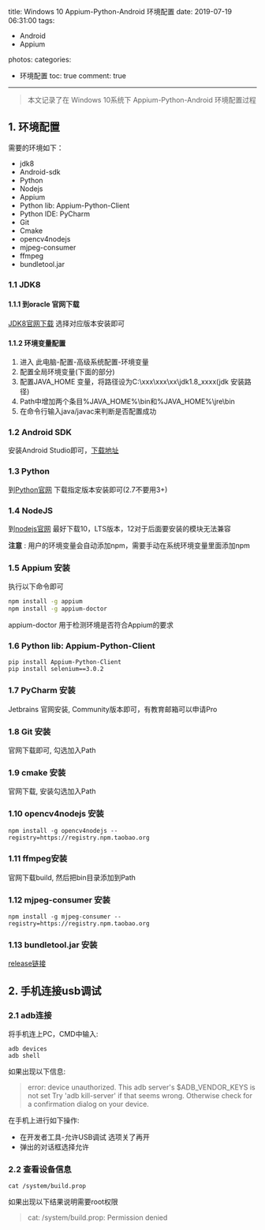 title:  Windows 10 Appium-Python-Android 环境配置
date: 2019-07-19 06:31:00
tags:
- Android
- Appium

photos:	
categories:
- 环境配置
toc: true
comment: true
---

> 本文记录了在 Windows 10系统下 Appium-Python-Android 环境配置过程

<!-- more -->
## 1. 环境配置
需要的环境如下： 
- jdk8
- Android-sdk
- Python
- Nodejs
- Appium
- Python lib: Appium-Python-Client
- Python IDE: PyCharm
- Git
- Cmake
- opencv4nodejs
- mjpeg-consumer
- ffmpeg
- bundletool.jar

### 1.1 JDK8
#### 1.1.1 到oracle 官网下载
[JDK8官网下载](https://www.oracle.com/technetwork/java/javase/downloads/jdk8-downloads-2133151.html)
选择对应版本安装即可

#### 1.1.2 环境变量配置
1. 进入 此电脑-配置-高级系统配置-环境变量
2. 配置全局环境变量(下面的部分)
3. 配置JAVA_HOME 变量，将路径设为C:\xxx\xxx\xx\jdk1.8_xxxx(jdk 安装路径)
4. Path中增加两个条目%JAVA_HOME%\bin和%JAVA_HOME%\jre\bin
5. 在命令行输入java/javac来判断是否配置成功

### 1.2 Android SDK
安装Android Studio即可，[下载地址](https://developer.android.com/studio/)

### 1.3 Python
到[Python官网](https://www.python.org/) 下载指定版本安装即可(2.7不要用3+)

### 1.4 NodeJS
到[nodejs官网](https://nodejs.org/en/download/) 
最好下载10，LTS版本，12对于后面要安装的模块无法兼容

**注意** : 用户的环境变量会自动添加npm，需要手动在系统环境变量里面添加npm

### 1.5 Appium 安装
执行以下命令即可

```bash
npm install -g appium
npm install -g appium-doctor
```
appium-doctor 用于检测环境是否符合Appium的要求

### 1.6 Python lib: Appium-Python-Client

```
pip install Appium-Python-Client
pip install selenium==3.0.2
```

### 1.7 PyCharm 安装

Jetbrains 官网安装, Community版本即可，有教育邮箱可以申请Pro

### 1.8 Git 安装
官网下载即可, 勾选加入Path

### 1.9 cmake 安装
官网下载, 安装勾选加入Path

### 1.10 opencv4nodejs 安装

```
npm install -g opencv4nodejs --registry=https://registry.npm.taobao.org
```

### 1.11 ffmpeg安装
官网下载build, 然后把bin目录添加到Path

### 1.12 mjpeg-consumer 安装

```
npm install -g mjpeg-consumer --registry=https://registry.npm.taobao.org
```

### 1.13 bundletool.jar 安装

[release链接](https://github.com/google/bundletool/releases)


## 2. 手机连接usb调试

### 2.1 adb连接
将手机连上PC，CMD中输入:   

```
adb devices
adb shell
```

如果出现以下信息:
> error: device unauthorized.
> This adb server's $ADB_VENDOR_KEYS is not set
> Try 'adb kill-server' if that seems wrong.
> Otherwise check for a confirmation dialog on your device.

在手机上进行如下操作:
- 在开发者工具-允许USB调试 选项关了再开
- 弹出的对话框选择允许

### 2.2 查看设备信息

```
cat /system/build.prop
```
如果出现以下结果说明需要root权限

> cat: /system/build.prop: Permission denied


